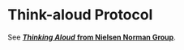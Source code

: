 # Think-aloud Protocol

See [_**Thinking Aloud**_ **from Nielsen Norman Group**](https://www.nngroup.com/articles/thinking-aloud-the-1-usability-tool/).

